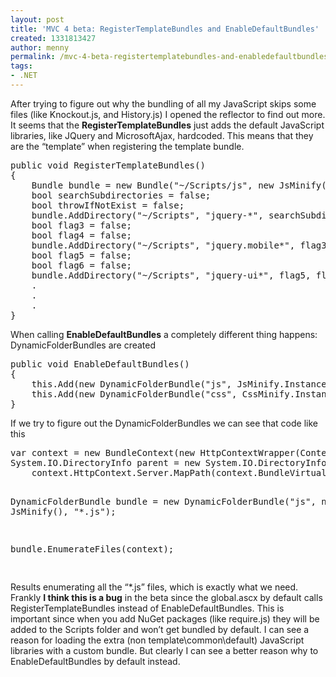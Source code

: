 ```yaml
---
layout: post
title: 'MVC 4 beta: RegisterTemplateBundles and EnableDefaultBundles'
created: 1331813427
author: menny
permalink: /mvc-4-beta-registertemplatebundles-and-enabledefaultbundles
tags:
- .NET
---
```

<p>After trying to figure out why the bundling of all my JavaScript skips some files (like Knockout.js, and History.js) I opened the reflector to find out more. It seems that the <strong>RegisterTemplateBundles</strong> just adds the default JavaScript libraries, like JQuery and MicrosoftAjax, hardcoded. This means that they are the “template” when registering the template bundle.
<pre class="brush: csharp;">public void RegisterTemplateBundles()
{
    Bundle bundle = new Bundle("~/Scripts/js", new JsMinify());
    bool searchSubdirectories = false;
    bool throwIfNotExist = false;
    bundle.AddDirectory("~/Scripts", "jquery-*", searchSubdirectories, throwIfNotExist);
    bool flag3 = false;
    bool flag4 = false;
    bundle.AddDirectory("~/Scripts", "jquery.mobile*", flag3, flag4);
    bool flag5 = false;
    bool flag6 = false;
    bundle.AddDirectory("~/Scripts", "jquery-ui*", flag5, flag6);
    .
    .
    .
}
</pre>
<p>When calling <strong>EnableDefaultBundles</strong> a completely different thing happens: DynamicFolderBundles are created </p>
<pre class="brush: csharp;">public void EnableDefaultBundles()
{
    this.Add(new DynamicFolderBundle("js", JsMinify.Instance, "*.js"));
    this.Add(new DynamicFolderBundle("css", CssMinify.Instance, "*.css"));
}
</pre>
<p>If we try to figure out the DynamicFolderBundles we can see that code like this</p>
<pre class="brush: csharp;">var context = new BundleContext(new HttpContextWrapper(Context), new BundleCollection(), "~/Scripts/js");
System.IO.DirectoryInfo parent = new System.IO.DirectoryInfo(
    context.HttpContext.Server.MapPath(context.BundleVirtualPath)).Parent;


DynamicFolderBundle bundle = new DynamicFolderBundle("js", new JsMinify(), "*.js");

bundle.EnumerateFiles(context);

</pre>
<p>Results enumerating all the “*.js” files, which is exactly what we need. Frankly <strong>I think this is a bug</strong> in the beta since the global.ascx by default calls RegisterTemplateBundles instead of EnableDefaultBundles. This is important since when you add NuGet packages (like require.js) they will be added to the Scripts folder and won’t get bundled by default. I can see a reason for loading the extra (non template\common\default) JavaScript libraries with a custom bundle. But clearly I can see a better reason why to EnableDefaultBundles by default instead. </p>
